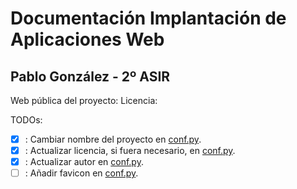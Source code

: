 # Documentación Implantación de Aplicaciones Web
## Pablo González - 2º ASIR

Web pública del proyecto:
Licencia:

TODOs:
- [x] : Cambiar nombre del proyecto en [conf.py](./docs/source/conf.py).
- [x] : Actualizar licencia, si fuera necesario, en [conf.py](./docs/source/conf.py). 
- [x] : Actualizar autor en [conf.py](./docs/source/conf.py). 
- [ ] : Añadir favicon en [conf.py](./docs/source/conf.py).
